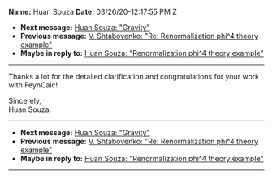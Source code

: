 **Name:** Huan Souza
**Date:** 03/26/20-12:17:55 PM Z

  - **Next message:** [Huan Souza: "Gravity"](1579.html)
  - **Previous message:** [V. Shtabovenko: "Re: Renormalization phi^4
    theory example"](1577.html)
  - **Maybe in reply to:** [Huan Souza: "Renormalization phi^4 theory
    example"](1576.html)

-----

Thanks a lot for the detailed clarification and congratulations for your
work with FeynCalc\!  

Sincerely,  
Huan Souza.  

-----

  - **Next message:** [Huan Souza: "Gravity"](1579.html)
  - **Previous message:** [V. Shtabovenko: "Re: Renormalization phi^4
    theory example"](1577.html)
  - **Maybe in reply to:** [Huan Souza: "Renormalization phi^4 theory
    example"](1576.html)

-----

